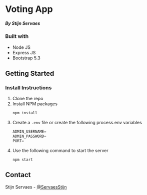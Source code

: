 # Voting App
##### By Stijn Servaes

### Built with
* Node JS
* Express JS
* Bootstrap 5.3

## Getting Started
### Install Instructions

1. Clone the repo
2. Install NPM packages
   ```sh
   npm install
   ```
3. Create a `.env` file or create the following process.env variables
   ```js
   ADMIN_USERNAME=
   ADMIN_PASSWORD=
   PORT=
   ```
4. Use the following command to start the server
   ```
   npm start
   ```



## Contact
Stijn Servaes - [@ServaesStijn](https://x.com/ServaesStijn) 
